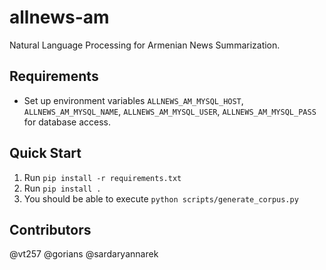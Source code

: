# allnews-am
Natural Language Processing for Armenian News Summarization.

## Requirements
- Set up environment variables `ALLNEWS_AM_MYSQL_HOST`, `ALLNEWS_AM_MYSQL_NAME`, `ALLNEWS_AM_MYSQL_USER`, 
`ALLNEWS_AM_MYSQL_PASS` for database access.

## Quick Start
1. Run `pip install -r requirements.txt`
1. Run `pip install .`
1. You should be able to execute `python scripts/generate_corpus.py`

## Contributors
@vt257
@gorians
@sardaryannarek
